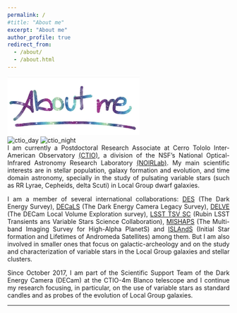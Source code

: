 ```yaml
---
permalink: /
#title: "About me"
excerpt: "About me"
author_profile: true
redirect_from: 
  - /about/
  - /about.html
---
```


<img src="/images/ab_cemv.jpg" alt="abme" style="width:300px;"/>

<!-- <img src="https://nationalastro.org/wp-content/uploads/2019/09/CTIO-Sunset2560x1000.jpg" alt="ctio_day" style="width:300px;"/> -->

<div>
<img src="https://nationalastro.org/wp-content/uploads/2019/09/CTIO-Sunset2560x1000.jpg" alt="ctio_day" style="width:53%">
<img src="https://photos.smugmug.com/photos/i-JD8mnH4/0/X2/i-JD8mnH4-X2.jpg" alt="ctio_night" style="width:45%">
</div>

 
<div style="text-align: justify"> 
I am currently a Postdoctoral Research Associate at Cerro Tololo Inter-American Observatory <a href="http://www.ctio.noao.edu/noao/">(CTIO)</a>, a division of the NSF’s National Optical-Infrared Astronomy Research Laboratory <a href="https://nationalastro.org/">(NOIRLab)</a>. My main scientific interests are in stellar population, galaxy formation and evolution, and time domain astronomy, specially in the study of pulsating variable stars (such as RR Lyrae, Cepheids, delta Scuti) in Local Group dwarf galaxies.
<p></p>
</div>

<div style="text-align: justify"> 
I am a member of several international collaborations: <a href="https://www.darkenergysurvey.org/">DES</a> (The Dark Energy Survey), <a href="https://www.legacysurvey.org/decamls/">DECaLS</a> (The Dark Energy Camera Legacy Survey), <a href="https://delve-survey.github.io/">DELVE</a> (The DECam Local Volume Exploration survey), <a href="https://lsst-tvssc.github.io/">LSST TSV SC</a> (Rubin LSST Transients ans Variable Stars Science Collaboration), <a href="https://u.osu.edu/mpenny/2018/12/28/introducing-mishaps-the-multi-band-imaging-survey-for-high-alpha-planets/">MISHAPS</a> (The Multi-band Imaging Survey for High-Alpha PlanetS) and <a href="https://ui.adsabs.harvard.edu/abs/2014hst..prop13739S/abstract">ISLAndS</a> (Initial Star formation and Lifetimes of Andromeda Satellites) among them. But I am also involved in smaller ones that focus on galactic-archeology and on the study and characterization of variable stars in the Local Group galaxies and stellar clusters.
<p></p>
</div>

<div style="text-align: justify"> 
Since October 2017, I am part of the Scientific Support Team of the Dark Energy Camera (DECam) at the CTIO-4m Blanco telescope and I continue my research focusing, in particular, on the use of variable stars as standard candles and as probes of the evolution of Local Group galaxies.
<p></p>
</div>
<hr>

<!--![ctio_night](https://photos.smugmug.com/photos/i-JD8mnH4/0/X2/i-JD8mnH4-X2.jpg)-->
